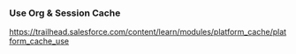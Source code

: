 ### Use Org & Session Cache
https://trailhead.salesforce.com/content/learn/modules/platform_cache/platform_cache_use

